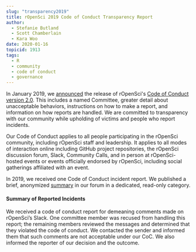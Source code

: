 ```yaml
---
slug: "transparency2019"
title: rOpenSci 2019 Code of Conduct Transparency Report
author:
  - Stefanie Butland
  - Scott Chamberlain
  - Kara Woo
date: 2020-01-16
topicid: 1913
tags:
  - R
  - community
  - code of conduct
  - governance
---
```

In January 2019, we [announced](/blog/2019/01/14/conduct/) the release of rOpenSci's [Code of Conduct version 2.0](/code-of-conduct). This includes a named Committee, greater detail about unacceptable behaviors, instructions on how to make a report, and information on how reports are handled. We are committed to transparency with our community while upholding of victims and people who report incidents.

Our Code of Conduct applies to all people participating in the rOpenSci community, including rOpenSci staff and leadership. It applies to all modes of interaction online including GitHub project repositories, the rOpenSci discussion forum, Slack, Community Calls, and in person at rOpenSci-hosted events or events officially endorsed by rOpenSci, including social gatherings affiliated with an event.

In 2019, we received one Code of Conduct incident report. We published a brief, anonymized [summary](https://discuss.ropensci.org/t/code-of-conduct-incident/1852) in our forum in a dedicated, read-only category.

#### Summary of Reported Incidents

We received a code of conduct report for demeaning comments made on rOpenSci’s Slack. One committee member was recused from handling this report; the remaining members reviewed the messages and determined that they violated the code of conduct. We contacted the sender and informed them that such comments are not acceptable under our CoC. We also informed the reporter of our decision and the outcome.
